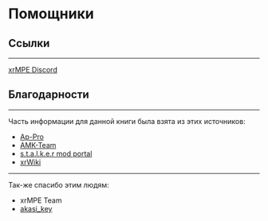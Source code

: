 # Помощники

## Ссылки

___

[xrMPE Discord](https://discord.gg/xrmpe)

## Благодарности

___

Часть информации для данной книги была взята из этих источников:

- [Ap-Pro](https://ap-pro.ru/)
- [AMK-Team](https://www.amk-team.ru/forum/forum/45-shkola-moddinga/)
- [s.t.a.l.k.e.r mod portal](http://sdk.stalker-game.com/)
- [xrWiki](https://xray-engine.org/index.php)

___

Так-же спасибо этим людям:

- xrMPE Team
- [akasi_key](https://discord.com/users/679249281206714368)
